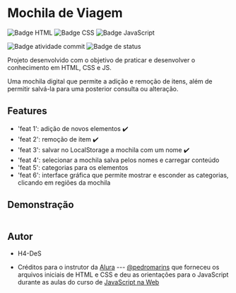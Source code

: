 # Mochila de Viagem

![Badge HTML](https://img.shields.io/badge/HTML5-E34F26?style=for-the-badge&logo=html5&logoColor=white) ![Badge CSS](https://img.shields.io/badge/CSS3-1572B6?style=for-the-badge&logo=css3&logoColor=white) ![Badge JavaScript](https://img.shields.io/badge/JavaScript-F7DF1E?style=for-the-badge&logo=javascript&logoColor=black) 

![Badge atividade commit](https://img.shields.io/github/commit-activity/m/h4-DeS/mochila-de-viagem) ![Badge de status](https://img.shields.io/badge/status-em%20desenvolvimento-yellow) 
<p>Projeto desenvolvido com o objetivo de praticar e desenvolver o conhecimento em HTML, CSS e JS.</p>
<p>Uma mochila digital que permite a adição e remoção de itens, além de permitir salvá-la para uma posterior consulta ou alteração.</p>

## Features

- 'feat 1': adição de novos elementos :heavy_check_mark: 
- 'feat 2': remoção de item :heavy_check_mark: 
- 'feat 3': salvar no LocalStorage a mochila com um nome :heavy_check_mark:
- 'feat 4': selecionar a mochila salva pelos nomes e carregar conteúdo
- 'feat 5': categorias para os elementos
- 'feat 6': interface gráfica que permite mostrar e esconder as categorias, clicando em regiões da mochila

## Demonstração
<p align="center">
<img src="">
</p>

## Autor

- H4-DeS

- Créditos para o instrutor da <a href="https://www.alura.com.br/">Alura</a> --- <a href="https://github.com/pedromarins">@pedromarins</a> que forneceu os arquivos iniciais de HTML e CSS e deu as orientações para o JavaScript durante as aulas do curso de <a href="https://cursos.alura.com.br/course/javascript-web-armazenando-dados-navegador/">JavaScript na Web</a></p>

